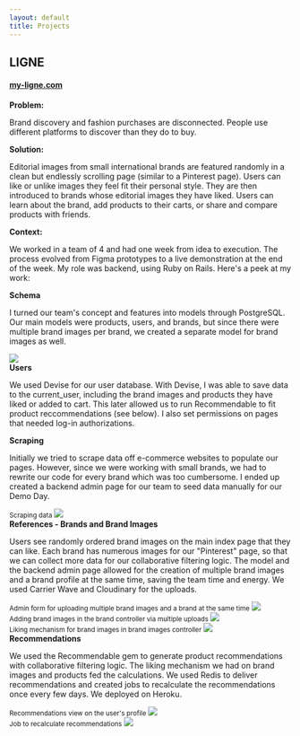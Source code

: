 ```yaml
---
layout: default
title: Projects
---
```



<div class="main-content">
  <h2>LIGNE</h2>
  <h4><a href="http://www.my-ligne.com" target="blank" text-align="center">my-ligne.com</a></h4>
  <strong>Problem:</strong>
  <p>Brand discovery and fashion purchases are disconnected. People use different platforms to discover than they do to buy.</p>

  <strong>Solution:</strong>
  <p>Editorial images from small international brands are featured randomly in a clean but endlessly scrolling page (similar to a Pinterest page).
  Users can like or unlike images they feel fit their personal style. They are then introduced
  to brands whose editorial images they have liked. Users can learn about the brand, add products to their carts, or share and compare products with friends. </p>


  <strong>Context:</strong>
  <p>We worked in a team of 4 and had one week from idea to execution. The process evolved from Figma prototypes to a live demonstration
  at the end of the week. My role was backend, using Ruby on Rails. Here's a peek at my work:</p>


  <div class="sub"><strong>Schema</strong></div>
  <p>I turned our team's concept and features into models through PostgreSQL. Our main models were products, users, and brands, but since there
  were multiple brand images per brand, we created a separate model for brand images as well. </p>
  <div class="code">
    <img src= "assets/images/schema.png" class="code">
  </div>

  <div class="sub"><strong>Users</strong></div>
  <p>We used Devise for our user database. With Devise, I was able to save data to the current_user, including the brand images and products they have liked or added to cart.
  This later allowed us to run Recommendable to fit product reccommendations (see below). I also set permissions on pages that needed log-in authorizations.</p>

  <div class="sub"><strong>Scraping</strong></div>
  <p>Initially we tried to scrape data off e-commerce websites to populate our pages. However, since we were working with small brands,
    we had to rewrite our code for every brand which was too cumbersome. I ended up created a backend admin page for our team to seed data manually for our Demo Day.</p>
    <div class="code">
    <small>Scraping data</small>
      <img src= "assets/images/scraping.png" class="code">
    </div>

  <div class="sub"><strong>References - Brands and Brand Images</strong></div>
  <p>Users see randomly ordered brand images on the main index page that they can like. Each brand has numerous images for our "Pinterest" page, so that we can collect more data
    for our collaborative filtering logic. The model and the backend admin page allowed for the creation of multiple brand images and a brand profile at the same time, saving the
    team time and energy. We used Carrier Wave and Cloudinary for the uploads.</p>

  <div class="code">
    <small>Admin form for uploading multiple brand images and a brand at the same time</small>
    <img src= "assets/images/newbrandview.png" class="code">
  </div>
  <div class="code">
    <small>Adding brand images in the brand controller via multiple uploads</small>
    <img src= "assets/images/brandcontrollercreate.png" class="code">
  </div>
  <div class="code">
    <small>Liking mechanism for brand images in brand images controller</small>
    <img src= "assets/images/brandimagecontroller.png" class="code">
  </div>

<div class="sub"><strong>Recommendations</strong></div>
<p>We used the Recommendable gem to generate product recommendations with collaborative filtering logic. The liking mechanism we had on brand images and products fed the calculations. We used Redis to
  deliver recommendations and created jobs to recalculate the recommendations once every few days. We deployed on Heroku.</p>
  <div class="code">
    <small>Recommendations view on the user's profile</small>
    <img src= "assets/images/RecUserProfile.png" class="code">
  </div>
  <div class="code">
    <small>Job to recalculate recommendations</small>
    <img src= "assets/images/RecRecalculateJob.png" class="code">
  </div>
</div>
